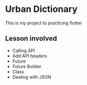 # Urban Dictionary 

This is my project to practicing flutter


## Lesson involved

- Calling API
- Add API headers
- Future
- Future Builder
- Class
- Dealing with JSON

